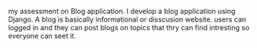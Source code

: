 my assessment on Blog application.
I develop a blog application using Django. 
A blog is basically informational or disscusion website.
users can logged in and they can post blogs on topics
that thry can find intresting so everyone can seet it. 
